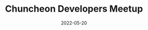 ---
lang: en
title: Chuncheon Developers Meetup
date: 2022-05-20
link: https://festa.io/events/2296
thumbnail: 2022-05-20-Chuncheon.png
description: >-
  A meetup in Chuncheon for people interested in open source and serverless. See you in Chuncheon!
---